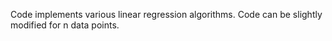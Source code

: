 Code implements various linear regression algorithms. Code can be slightly modified for n data points.
